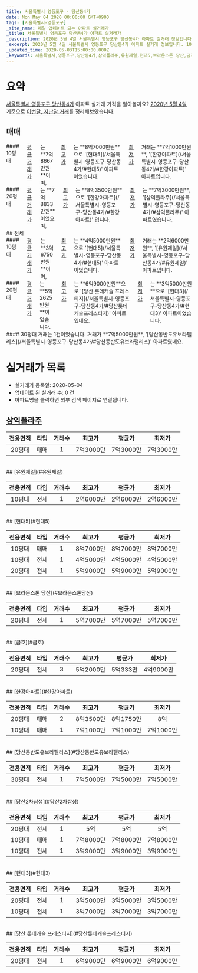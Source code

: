```yaml
---
title: 서울특별시 영등포구 - 당산동4가
date: Mon May 04 2020 00:00:00 GMT+0900
tags: [서울특별시-영등포구]
_site_name: 매일 업데이트 되는 아파트 실거래가
_title: 서울특별시 영등포구 당산동4가 아파트 실거래가
_description: 2020년 5월 4일 서울특별시 영등포구 당산동4가 아파트 실거래 정보입니다. 10건 아파트 정보가 있습니다.
_excerpt: 2020년 5월 4일 서울특별시 영등포구 당산동4가 아파트 실거래 정보입니다. 10건 아파트 정보가 있습니다.
_updated_time: 2020-05-03T15:00:00.000Z
_keywords: 서울특별시,영등포구,당산동4가,삼익플라주,유원제일,현대5,브라운스톤 당산,금호,한강아파트,당산동반도유보라팰리스,당산2차삼성,현대3,당산 롯데캐슬 프레스티지
---
```





# 요약
<ins>서울특별시 영등포구 당산동4가</ins> 아파트 실거래 가격을 알아볼까요? <ins>2020년 5월 4일</ins> 기준으로 <ins>이번달, 지난달 거래</ins>를 정리해보았습니다.

## 매매
<div class="container">
<div class="six columns" markdown="1">
#### 10평대
<ins>평균 거래가</ins>는 **7억8667만원**이며, <ins>최고가</ins>는 **8억7000만원**으로 '[현대5](/서울특별시-영등포구-당산동4가/#현대5)' 아파트이었습니다. <ins>최저가</ins> 거래는 **7억1000만원**, '[한강아파트](/서울특별시-영등포구-당산동4가/#한강아파트)' 아파트입니다.
</div>
<div class="six columns" markdown="1">
#### 20평대
<ins>평균 거래가</ins>는 **7억8833만원**이었으며, <ins>최고가</ins>는 **8억3500만원**으로 '[한강아파트](/서울특별시-영등포구-당산동4가/#한강아파트)' 입니다. <ins>최저가</ins>는 **7억3000만원**, '[삼익플라주](/서울특별시-영등포구-당산동4가/#삼익플라주)' 아파트였습니다.
</div>
</div>
## 전세
<div class="container">
<div class="six columns" markdown="1">
#### 10평대
<ins>평균 거래가</ins>는 **3억6750만원**이며, <ins>최고가</ins>는 **4억5000만원**으로 '[현대5](/서울특별시-영등포구-당산동4가/#현대5)' 아파트이었습니다. <ins>최저가</ins> 거래는 **2억6000만원**, '[유원제일](/서울특별시-영등포구-당산동4가/#유원제일)' 아파트입니다.
</div>
<div class="six columns" markdown="1">
#### 20평대
<ins>평균 거래가</ins>는 **5억2625만원**이었습니다. <ins>최고가</ins>는 **6억9000만원**으로 '[당산 롯데캐슬 프레스티지](/서울특별시-영등포구-당산동4가/#당산롯데캐슬프레스티지)' 아파트였네요. <ins>최저가</ins>는 **3억5000만원**으로 '[현대3](/서울특별시-영등포구-당산동4가/#현대3)' 아파트이었습니다.
</div>
</div>
<div class="container">
<div class="twelve columns" markdown="1">
#### 30평대
거래는 1건이었습니다. 거래가 **7억5000만원**, '[당산동반도유보라팰리스](/서울특별시-영등포구-당산동4가/#당산동반도유보라팰리스)' 아파트였네요.
</div>
</div>



# 실거래가 목록
- 실거래가 등록일: 2020-05-04
- 업데이트 된 실거래 수: 0 건
- 아파트명을 클릭하면 외부 검색 페이지로 연결됩니다.

## [삼익플라주](#삼익플라주)

|전용면적|타입|거래수|최고가|평균가|최저가|
|:---:|:---:|:---:|:---:|:---:|:---:|
|20평대|<span class="deal-type-1">매매</span>|1|7억3000만|7억3000만|7억3000만|

<br/>
## [유원제일](#유원제일)

|전용면적|타입|거래수|최고가|평균가|최저가|
|:---:|:---:|:---:|:---:|:---:|:---:|
|10평대|<span class="deal-type-2">전세</span>|1|2억6000만|2억6000만|2억6000만|

<br/>
## [현대5](#현대5)

|전용면적|타입|거래수|최고가|평균가|최저가|
|:---:|:---:|:---:|:---:|:---:|:---:|
|10평대|<span class="deal-type-1">매매</span>|1|8억7000만|8억7000만|8억7000만|
|10평대|<span class="deal-type-2">전세</span>|1|4억5000만|4억5000만|4억5000만|
|20평대|<span class="deal-type-2">전세</span>|1|5억9000만|5억9000만|5억9000만|

<br/>
## [브라운스톤 당산](#브라운스톤당산)

|전용면적|타입|거래수|최고가|평균가|최저가|
|:---:|:---:|:---:|:---:|:---:|:---:|
|20평대|<span class="deal-type-2">전세</span>|1|5억7000만|5억7000만|5억7000만|

<br/>
## [금호](#금호)

|전용면적|타입|거래수|최고가|평균가|최저가|
|:---:|:---:|:---:|:---:|:---:|:---:|
|20평대|<span class="deal-type-2">전세</span>|3|5억2000만|5억333만|4억9000만|

<br/>
## [한강아파트](#한강아파트)

|전용면적|타입|거래수|최고가|평균가|최저가|
|:---:|:---:|:---:|:---:|:---:|:---:|
|20평대|<span class="deal-type-1">매매</span>|2|8억3500만|8억1750만|8억|
|10평대|<span class="deal-type-1">매매</span>|1|7억1000만|7억1000만|7억1000만|

<br/>
## [당산동반도유보라팰리스](#당산동반도유보라팰리스)

|전용면적|타입|거래수|최고가|평균가|최저가|
|:---:|:---:|:---:|:---:|:---:|:---:|
|30평대|<span class="deal-type-2">전세</span>|1|7억5000만|7억5000만|7억5000만|

<br/>
## [당산2차삼성](#당산2차삼성)

|전용면적|타입|거래수|최고가|평균가|최저가|
|:---:|:---:|:---:|:---:|:---:|:---:|
|20평대|<span class="deal-type-2">전세</span>|1|5억|5억|5억|
|10평대|<span class="deal-type-1">매매</span>|1|7억8000만|7억8000만|7억8000만|
|10평대|<span class="deal-type-2">전세</span>|1|3억9000만|3억9000만|3억9000만|

<br/>
## [현대3](#현대3)

|전용면적|타입|거래수|최고가|평균가|최저가|
|:---:|:---:|:---:|:---:|:---:|:---:|
|20평대|<span class="deal-type-2">전세</span>|1|3억5000만|3억5000만|3억5000만|
|10평대|<span class="deal-type-2">전세</span>|1|3억7000만|3억7000만|3억7000만|

<br/>
## [당산 롯데캐슬 프레스티지](#당산롯데캐슬프레스티지)

|전용면적|타입|거래수|최고가|평균가|최저가|
|:---:|:---:|:---:|:---:|:---:|:---:|
|20평대|<span class="deal-type-2">전세</span>|1|6억9000만|6억9000만|6억9000만|

<br/>



